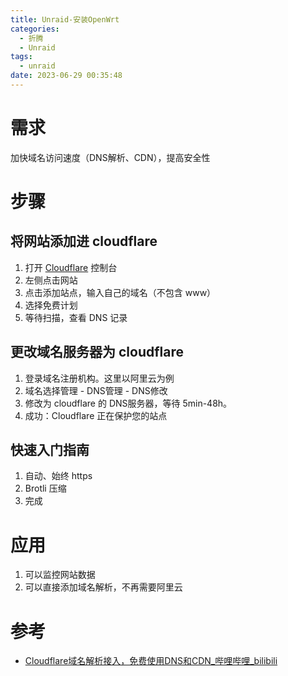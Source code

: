 ```yaml
---
title: Unraid-安装OpenWrt
categories:
  - 折腾
  - Unraid
tags:
  - unraid
date: 2023-06-29 00:35:48
---
```


# 需求

加快域名访问速度（DNS解析、CDN），提高安全性

# 步骤

## 将网站添加进 cloudflare

1. 打开 [Cloudflare](https://dash.cloudflare.com/) 控制台
2. 左侧点击网站
3. 点击添加站点，输入自己的域名（不包含 www）
4. 选择免费计划
5. 等待扫描，查看 DNS 记录

## 更改域名服务器为 cloudflare

1. 登录域名注册机构。这里以阿里云为例
2. 域名选择管理 - DNS管理 - DNS修改
3. 修改为 cloudflare 的 DNS服务器，等待 5min-48h。
4. 成功：Cloudflare 正在保护您的站点

## 快速入门指南

1. 自动、始终 https
2. Brotli 压缩
3. 完成

# 应用

1. 可以监控网站数据
2. 可以直接添加域名解析，不再需要阿里云

# 参考

* [Cloudflare域名解析接入，免费使用DNS和CDN_哔哩哔哩_bilibili](https://www.bilibili.com/video/BV1MV4y1D7eR/)
